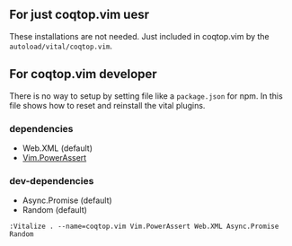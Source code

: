 
## For just coqtop.vim uesr

These installations are not needed.
Just included in coqtop.vim by the `autoload/vital/coqtop.vim`.


## For coqtop.vim developer

There is no way to setup by setting file like a `package.json` for npm.
In this file shows how to reset and reinstall the vital plugins.

### dependencies

- Web.XML (default)
- [Vim.PowerAssert](https://github.com/haya14busa/vital-power-assert)

### dev-dependencies

- Async.Promise (default)
- Random (default)


```
:Vitalize . --name=coqtop.vim Vim.PowerAssert Web.XML Async.Promise Random
```

